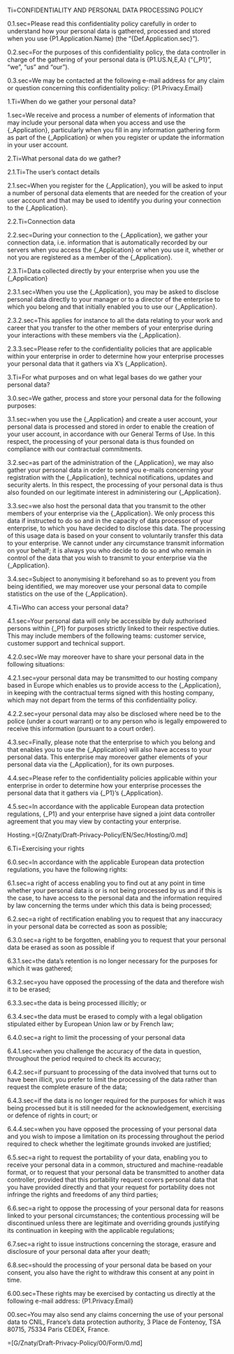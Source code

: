 Ti=CONFIDENTIALITY AND PERSONAL DATA PROCESSING POLICY

0.1.sec=Please read this confidentiality policy carefully in order to understand how your personal data is gathered, processed and stored when you use {P1.Application.Name} (the “{Def.Application.sec}”). 

0.2.sec=For the purposes of this confidentiality policy, the data controller in charge of the gathering of your personal data is {P1.US.N,E,A} (“{_P1}”, “we”, “us” and “our”). 

0.3.sec=We may be contacted at the following e-mail address for any claim or question concerning this confidentiality policy: {P1.Privacy.Email}

1.Ti=When do we gather your personal data?

1.sec=We receive and process a number of elements of information that may include your personal data when you access and use the {_Application}, particularly when you fill in any information gathering form as part of the {_Application} or when you register or update the information in your user account.

2.Ti=What personal data do we gather?

2.1.Ti=The user’s contact details

2.1.sec=When you register for the {_Application}, you will be asked to input a number of personal data elements that are needed for the creation of your user account and that may be used to identify you during your connection to the {_Application}. 

2.2.Ti=Connection data 

2.2.sec=During your connection to the {_Application}, we gather your connection data, i.e. information that is automatically recorded by our servers when you access the {_Application} or when you use it, whether or not you are registered as a member of the {_Application}.

2.3.Ti=Data collected directly by your enterprise when you use the {_Application}

2.3.1.sec=When you use the {_Application}, you may be asked to disclose personal data directly to your manager or to a director of the enterprise to which you belong and that initially enabled you to use our {_Application}. 

2.3.2.sec=This applies for instance to all the data relating to your work and career that you transfer to the other members of your enterprise during your interactions with these members via the {_Application}.

2.3.3.sec=Please refer to the confidentiality policies that are applicable within your enterprise in order to determine how your enterprise processes your personal data that it gathers via X’s {_Application}. 

3.Ti=For what purposes and on what legal bases do we gather your personal data? 

3.0.sec=We gather, process and store your personal data for the following purposes:

3.1.sec=when you use the {_Application} and create a user account, your personal data is processed and stored in order to enable the creation of your user account, in accordance with our General Terms of Use. In this respect, the processing of your personal data is thus founded on compliance with our contractual commitments.

3.2.sec=as part of the administration of the {_Application}, we may also gather your personal data in order to send you e-mails concerning your registration with the {_Application}, technical notifications, updates and security alerts. In this respect, the processing of your personal data is thus also founded on our legitimate interest in administering our {_Application}.

3.3.sec=we also host the personal data that you transmit to the other members of your enterprise via the {_Application}. We only process this data if instructed to do so and in the capacity of data processor of your enterprise, to which you have decided to disclose this data. The processing of this usage data is based on your consent to voluntarily transfer this data to your enterprise. We cannot under any circumstance transmit information on your behalf; it is always you who decide to do so and who remain in control of the data that you wish to transmit to your enterprise via the {_Application}. 

3.4.sec=Subject to anonymising it beforehand so as to prevent you from being identified, we may moreover use your personal data to compile statistics on the use of the {_Application}.

4.Ti=Who can access your personal data? 

4.1.sec=Your personal data will only be accessible by duly authorised persons within {_P1} for purposes strictly linked to their respective duties. This may include members of the following teams: customer service, customer support and technical support.

4.2.0.sec=We may moreover have to share your personal data in the following situations:

4.2.1.sec=your personal data may be transmitted to our hosting company based in Europe which enables us to provide access to the {_Application}, in keeping with the contractual terms signed with this hosting company, which may not depart from the terms of this confidentiality policy. 

4.2.2.sec=your personal data may also be disclosed where need be to the police (under a court warrant) or to any person who is legally empowered to receive this information (pursuant to a court order). 

4.3.sec=Finally, please note that the enterprise to which you belong and that enables you to use the {_Application} will also have access to your personal data. This enterprise may moreover gather elements of your personal data via the {_Application}, for its own purposes.

4.4.sec=Please refer to the confidentiality policies applicable within your enterprise in order to determine how your enterprise processes the personal data that it gathers via {_P1}’s {_Application}. 

4.5.sec=In accordance with the applicable European data protection regulations, {_P1} and your enterprise have signed a joint data controller agreement that you may view by contacting your enterprise.

Hosting.=[G/Znaty/Draft-Privacy-Policy/EN/Sec/Hosting/0.md]

6.Ti=Exercising your rights 

6.0.sec=In accordance with the applicable European data protection regulations, you have the following rights:

6.1.sec=a right of access enabling you to find out at any point in time whether your personal data is or is not being processed by us and if this is the case, to have access to the personal data and the information required by law concerning the terms under which this data is being processed;

6.2.sec=a right of rectification enabling you to request that any inaccuracy in your personal data be corrected as soon as possible;

6.3.0.sec=a right to be forgotten, enabling you to request that your personal data be erased as soon as possible if

6.3.1.sec=the data’s retention is no longer necessary for the purposes for which it was gathered;

6.3.2.sec=you have opposed the processing of the data and therefore wish it to be erased;

6.3.3.sec=the data is being processed illicitly; or

6.3.4.sec=the data must be erased to comply with a legal obligation stipulated either by European Union law or by French law;

6.4.0.sec=a right to limit the processing of your personal data

6.4.1.sec=when you challenge the accuracy of the data in question, throughout the period required to check its accuracy;

6.4.2.sec=if pursuant to processing of the data involved that turns out to have been illicit, you prefer to limit the processing of the data rather than request the complete erasure of the data;

6.4.3.sec=if the data is no longer required for the purposes for which it was being processed but it is still needed for the acknowledgement, exercising or defence of rights in court; or

6.4.4.sec=when you have opposed the processing of your personal data and you wish to impose a limitation on its processing throughout the period required to check whether the legitimate grounds invoked are justified;

6.5.sec=a right to request the portability of your data, enabling you to receive your personal data in a common, structured and machine-readable format, or to request that your personal data be transmitted to another data controller, provided that this portability request covers personal data that you have provided directly and that your request for portability does not infringe the rights and freedoms of any third parties;

6.6.sec=a right to oppose the processing of your personal data for reasons linked to your personal circumstances; the contentious processing will be discontinued unless there are legitimate and overriding grounds justifying its continuation in keeping with the applicable regulations;

6.7.sec=a right to issue instructions concerning the storage, erasure and disclosure of your personal data after your death;

6.8.sec=should the processing of your personal data be based on your consent, you also have the right to withdraw this consent at any point in time.

6.00.sec=These rights may be exercised by contacting us directly at the following e-mail address: {P1.Privacy.Email} 

00.sec=You may also send any claims concerning the use of your personal data to CNIL, France’s data protection authority, 3 Place de Fontenoy, TSA 80715, 75334 Paris CEDEX, France.

=[G/Znaty/Draft-Privacy-Policy/00/Form/0.md]